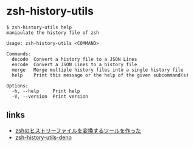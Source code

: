 # zsh-history-utils

```console
$ zsh-history-utils help
manipulate the history file of zsh

Usage: zsh-history-utils <COMMAND>

Commands:
  decode  Convert a history file to a JSON Lines
  encode  Convert a JSON Lines to a history file
  merge   Merge multiple history files into a single history file
  help    Print this message or the help of the given subcommand(s)

Options:
  -h, --help     Print help
  -V, --version  Print version
```

## links

- [zshのヒストリーファイルを変換するツールを作った](https://watiko.net/2021/12/21/zsh-history-utils/)
- [zsh-history-utils-deno](https://github.com/watiko/zsh-history-utils-deno)
